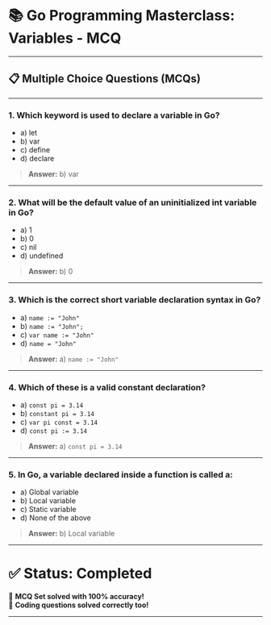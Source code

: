 # 📚 Go Programming Masterclass: Variables - MCQ

---

## 📋 Multiple Choice Questions (MCQs)

---

### 1. Which keyword is used to declare a variable in Go?
- a) let
- b) var
- c) define
- d) declare

> **Answer:** b) var

---

### 2. What will be the default value of an uninitialized int variable in Go?
- a) 1
- b) 0
- c) nil
- d) undefined

> **Answer:** b) 0

---

### 3. Which is the correct short variable declaration syntax in Go?
- a) `name := "John"`
- b) `name := "John";`
- c) `var name := "John"`
- d) `name = "John"`

> **Answer:** a) `name := "John"`

---

### 4. Which of these is a valid constant declaration?
- a) `const pi = 3.14`
- b) `constant pi = 3.14`
- c) `var pi const = 3.14`
- d) `const pi := 3.14`

> **Answer:** a) `const pi = 3.14`

---

### 5. In Go, a variable declared inside a function is called a:
- a) Global variable
- b) Local variable
- c) Static variable
- d) None of the above

> **Answer:** b) Local variable

---

# ✅ Status: Completed

🎯 **MCQ Set solved with 100% accuracy!**  
🎯 **Coding questions solved correctly too!**

---
